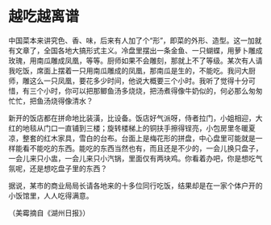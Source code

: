 # 越吃越离谱

中国菜本来讲究色、香、味，后来有人加了个“形”，即菜的外形、造型。这一加就有文章了，全国各地大搞形式主义。冷盘里摆出一条金鱼、一只蝴蝶，用萝卜雕成玫瑰，用南瓜雕成凤凰，等等。厨师如果不会雕刻，那就上不了等级。某次有人请我吃饭，席面上摆着一只用南瓜雕成的凤凰，那南瓜是生的，不能吃。我问大厨师，雕这么一只凤凰，要花多少时间，他说大概要三个小时。我听了觉得十分可惜，有三个小时，你可以把那鲫鱼汤多烧烧，把汤煮得像牛奶似的，何必那么匆匆忙忙，把鱼汤烧得像清水？

新开的饭店都在拼命地比装潢，比设备。饭店好气派呀，侍者拉门，小姐相迎，大红的地毯从门口一直铺到三楼；旋转楼梯上的铜扶手擦得锃亮，小包房里冬暖夏凉，整套的红木家具，雪白的台布。台面上是梅花形的拼盘，中心盘里可能就是一样能看不能吃的东西。能吃的东西当然也有，而且还是不少的，一会儿换只盘子，一会儿来只小盅，一会儿来只小汽锅，里面仅有两块鸡。你看着办吧，你是想吃气氛呢，还是想吃盘子里的东西？

据说，某市的商业局局长请各地来的十多位同行吃饭，结果却是在一家个体户开的小饭馆里，人人吃得满意。

（美霉摘自《湖州日报》）